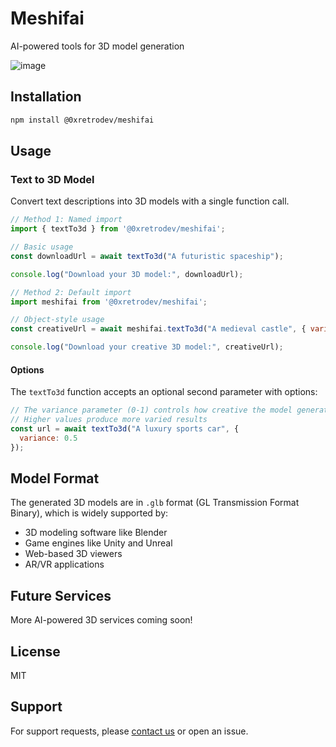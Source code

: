 # Meshifai

AI-powered tools for 3D model generation

![image](https://github.com/user-attachments/assets/33fe2890-45d8-4d6b-af55-3bc3430a53d1)


## Installation

```bash
npm install @0xretrodev/meshifai
```

## Usage

### Text to 3D Model

Convert text descriptions into 3D models with a single function call.

```javascript
// Method 1: Named import
import { textTo3d } from '@0xretrodev/meshifai';

// Basic usage
const downloadUrl = await textTo3d("A futuristic spaceship");

console.log("Download your 3D model:", downloadUrl);

// Method 2: Default import
import meshifai from '@0xretrodev/meshifai';

// Object-style usage
const creativeUrl = await meshifai.textTo3d("A medieval castle", { variance: 0.3 });

console.log("Download your creative 3D model:", creativeUrl);
```

#### Options

The `textTo3d` function accepts an optional second parameter with options:

```javascript
// The variance parameter (0-1) controls how creative the model generation is
// Higher values produce more varied results
const url = await textTo3d("A luxury sports car", { 
  variance: 0.5 
});
```

## Model Format

The generated 3D models are in `.glb` format (GL Transmission Format Binary), which is widely supported by:

- 3D modeling software like Blender
- Game engines like Unity and Unreal
- Web-based 3D viewers
- AR/VR applications

## Future Services

More AI-powered 3D services coming soon!

## License

MIT

## Support

For support requests, please [contact us](mailto:hello@0xretro.dev) or open an issue.
